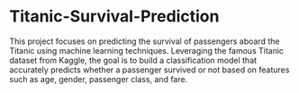# Titanic-Survival-Prediction
This project focuses on predicting the survival of passengers aboard the Titanic using machine learning techniques. Leveraging the famous Titanic dataset from Kaggle, the goal is to build a classification model that accurately predicts whether a passenger survived or not based on features such as age, gender, passenger class, and fare.
